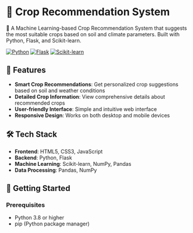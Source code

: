 # 🌱 Crop Recommendation System

🌱 A Machine Learning-based Crop Recommendation System that suggests the most suitable crops based on soil and climate parameters. Built with Python, Flask, and Scikit-learn.

[![Python](https://img.shields.io/badge/Python-3.8%2B-blue)](https://www.python.org/)
[![Flask](https://img.shields.io/badge/Flask-2.0.1-green)](https://flask.palletsprojects.com/)
[![Scikit-learn](https://img.shields.io/badge/Scikit--learn-1.0.2-orange)](https://scikit-learn.org/stable/)



## 🌟 Features

- **Smart Crop Recommendations**: Get personalized crop suggestions based on soil and weather conditions
- **Detailed Crop Information**: View comprehensive details about recommended crops
- **User-friendly Interface**: Simple and intuitive web interface
- **Responsive Design**: Works on both desktop and mobile devices

## 🛠️ Tech Stack

- **Frontend**: HTML5, CSS3, JavaScript
- **Backend**: Python, Flask
- **Machine Learning**: Scikit-learn, NumPy, Pandas
- **Data Processing**: Pandas, NumPy

## 🚀 Getting Started

### Prerequisites

- Python 3.8 or higher
- pip (Python package manager)

